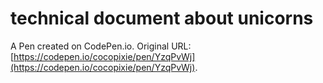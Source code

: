 # technical document about unicorns

A Pen created on CodePen.io. Original URL: [https://codepen.io/cocopixie/pen/YzqPvWj](https://codepen.io/cocopixie/pen/YzqPvWj).


